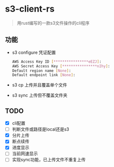 # s3-client-rs

> 用rust编写的一款s3文件操作的cli程序

## 功能

- s3 configure               凭证配置

  ```bash
  AWS Access Key ID [****************eEZJ]: 
  AWS Secret Access Key [****************nIhy]: 
  Default region name [None]: 
  Default endpoint link [None]:
  ```

- s3 cp                       上传并且覆盖单个文件
- s3 sync                     上传但不覆盖文件夹

## TODO

- [x] cli配置
- [ ] 判断文件或路径是local还是s3
- [x] 分片上传
- [x] 断点续传
- [x] 进度显示
- [ ] 当前网速显示
- [ ] 实现sync功能，已上传文件不重复上传
